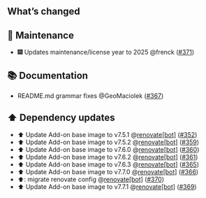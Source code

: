 ## What’s changed

## 🧰 Maintenance

- 🎆 Updates maintenance/license year to 2025 @frenck ([#371](https://github.com/hassio-addons/addon-influxdb/pull/371))

## 📚 Documentation

- README.md grammar fixes @GeoMaciolek ([#367](https://github.com/hassio-addons/addon-influxdb/pull/367))

## ⬆️ Dependency updates

- ⬆️ Update Add-on base image to v7.5.1 @[renovate[bot]](https://github.com/apps/renovate) ([#352](https://github.com/hassio-addons/addon-influxdb/pull/352))
- ⬆️ Update Add-on base image to v7.5.2 @[renovate[bot]](https://github.com/apps/renovate) ([#359](https://github.com/hassio-addons/addon-influxdb/pull/359))
- ⬆️ Update Add-on base image to v7.6.0 @[renovate[bot]](https://github.com/apps/renovate) ([#360](https://github.com/hassio-addons/addon-influxdb/pull/360))
- ⬆️ Update Add-on base image to v7.6.2 @[renovate[bot]](https://github.com/apps/renovate) ([#361](https://github.com/hassio-addons/addon-influxdb/pull/361))
- ⬆️ Update Add-on base image to v7.6.3 @[renovate[bot]](https://github.com/apps/renovate) ([#365](https://github.com/hassio-addons/addon-influxdb/pull/365))
- ⬆️ Update Add-on base image to v7.7.0 @[renovate[bot]](https://github.com/apps/renovate) ([#366](https://github.com/hassio-addons/addon-influxdb/pull/366))
- ⬆️: migrate renovate config @[renovate[bot]](https://github.com/apps/renovate) ([#370](https://github.com/hassio-addons/addon-influxdb/pull/370))
- ⬆️ Update Add-on base image to v7.7.1 @[renovate[bot]](https://github.com/apps/renovate) ([#369](https://github.com/hassio-addons/addon-influxdb/pull/369))
